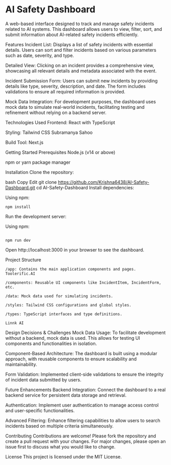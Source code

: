 # AI Safety Dashboard
A web-based interface designed to track and manage safety incidents related to AI systems. This dashboard allows users to view, filter, sort, and submit information about AI-related safety incidents efficiently.

Features
Incident List: Displays a list of safety incidents with essential details. Users can sort and filter incidents based on various parameters such as date, severity, and type.

Detailed View: Clicking on an incident provides a comprehensive view, showcasing all relevant details and metadata associated with the event.

Incident Submission Form: Users can submit new incidents by providing details like type, severity, description, and date. The form includes validations to ensure all required information is provided.

Mock Data Integration: For development purposes, the dashboard uses mock data to simulate real-world incidents, facilitating testing and refinement without relying on a backend server.

Technologies Used
Frontend: React with TypeScript

Styling: Tailwind CSS
Subramanya Sahoo

Build Tool: Next.js

Getting Started
Prerequisites
Node.js (v14 or above)

npm or yarn package manager

Installation
Clone the repository:

bash
Copy
Edit
git clone https://github.com/Krishna6438/AI-Safety-Dashboard.git
cd AI-Safety-Dashboard
Install dependencies:

Using npm:

```
npm install

```


Run the development server:

Using npm:
```

npm run dev
```

Open http://localhost:3000 in your browser to see the dashboard.

Project Structure
```
/app: Contains the main application components and pages.
Toolerific.AI

/components: Reusable UI components like IncidentItem, IncidentForm, etc.

/data: Mock data used for simulating incidents.

/styles: Tailwind CSS configurations and global styles.

/types: TypeScript interfaces and type definitions.

Linnk AI
```
Design Decisions & Challenges
Mock Data Usage: To facilitate development without a backend, mock data is used. This allows for testing UI components and functionalities in isolation.

Component-Based Architecture: The dashboard is built using a modular approach, with reusable components to ensure scalability and maintainability.

Form Validation: Implemented client-side validations to ensure the integrity of incident data submitted by users.

Future Enhancements
Backend Integration: Connect the dashboard to a real backend service for persistent data storage and retrieval.

Authentication: Implement user authentication to manage access control and user-specific functionalities.

Advanced Filtering: Enhance filtering capabilities to allow users to search incidents based on multiple criteria simultaneously.

Contributing
Contributions are welcome! Please fork the repository and create a pull request with your changes. For major changes, please open an issue first to discuss what you would like to change.

License
This project is licensed under the MIT License.
